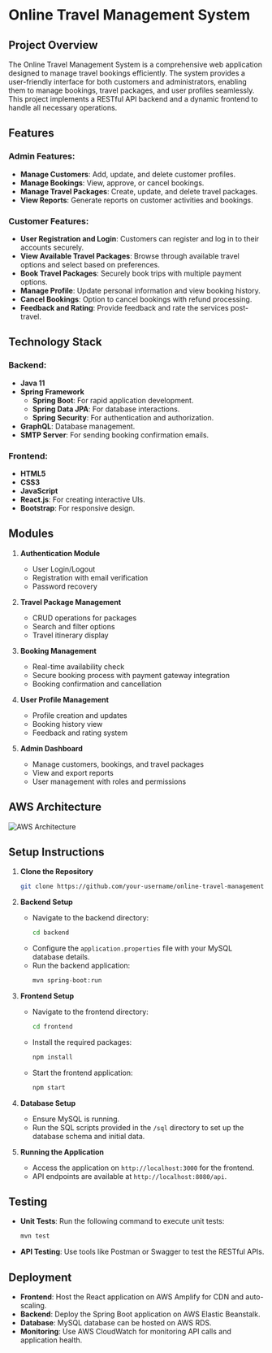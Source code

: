 # Online Travel Management System

## Project Overview

The Online Travel Management System is a comprehensive web application designed to manage travel bookings efficiently. The system provides a user-friendly interface for both customers and administrators, enabling them to manage bookings, travel packages, and user profiles seamlessly. This project implements a RESTful API backend and a dynamic frontend to handle all necessary operations.

## Features

### Admin Features:
- **Manage Customers**: Add, update, and delete customer profiles.
- **Manage Bookings**: View, approve, or cancel bookings.
- **Manage Travel Packages**: Create, update, and delete travel packages.
- **View Reports**: Generate reports on customer activities and bookings.

### Customer Features:
- **User Registration and Login**: Customers can register and log in to their accounts securely.
- **View Available Travel Packages**: Browse through available travel options and select based on preferences.
- **Book Travel Packages**: Securely book trips with multiple payment options.
- **Manage Profile**: Update personal information and view booking history.
- **Cancel Bookings**: Option to cancel bookings with refund processing.
- **Feedback and Rating**: Provide feedback and rate the services post-travel.

## Technology Stack

### Backend:
- **Java 11**
- **Spring Framework**
  - **Spring Boot**: For rapid application development.
  - **Spring Data JPA**: For database interactions.
  - **Spring Security**: For authentication and authorization.
- **GraphQL**: Database management.
- **SMTP Server**: For sending booking confirmation emails.

### Frontend:
- **HTML5**
- **CSS3**
- **JavaScript**
- **React.js**: For creating interactive UIs.
- **Bootstrap**: For responsive design.

## Modules

1. **Authentication Module**
   - User Login/Logout
   - Registration with email verification
   - Password recovery

2. **Travel Package Management**
   - CRUD operations for packages
   - Search and filter options
   - Travel itinerary display

3. **Booking Management**
   - Real-time availability check
   - Secure booking process with payment gateway integration
   - Booking confirmation and cancellation

4. **User Profile Management**
   - Profile creation and updates
   - Booking history view
   - Feedback and rating system

5. **Admin Dashboard**
   - Manage customers, bookings, and travel packages
   - View and export reports
   - User management with roles and permissions

## AWS Architecture
![AWS Architecture](https://github.com/user-attachments/assets/f6f11cce-cbe3-42bb-ac74-d1880a358a82)

## Setup Instructions

1. **Clone the Repository**
   ```bash
   git clone https://github.com/your-username/online-travel-management-system.git
   ```

2. **Backend Setup**
   - Navigate to the backend directory:
     ```bash
     cd backend
     ```
   - Configure the `application.properties` file with your MySQL database details.
   - Run the backend application:
     ```bash
     mvn spring-boot:run
     ```

3. **Frontend Setup**
   - Navigate to the frontend directory:
     ```bash
     cd frontend
     ```
   - Install the required packages:
     ```bash
     npm install
     ```
   - Start the frontend application:
     ```bash
     npm start
     ```

4. **Database Setup**
   - Ensure MySQL is running.
   - Run the SQL scripts provided in the `/sql` directory to set up the database schema and initial data.

5. **Running the Application**
   - Access the application on `http://localhost:3000` for the frontend.
   - API endpoints are available at `http://localhost:8080/api`.

## Testing

- **Unit Tests**: Run the following command to execute unit tests:
  ```bash
  mvn test
  ```
- **API Testing**: Use tools like Postman or Swagger to test the RESTful APIs.

## Deployment

- **Frontend**: Host the React application on AWS Amplify for CDN and auto-scaling.
- **Backend**: Deploy the Spring Boot application on AWS Elastic Beanstalk.
- **Database**: MySQL database can be hosted on AWS RDS.
- **Monitoring**: Use AWS CloudWatch for monitoring API calls and application health.
